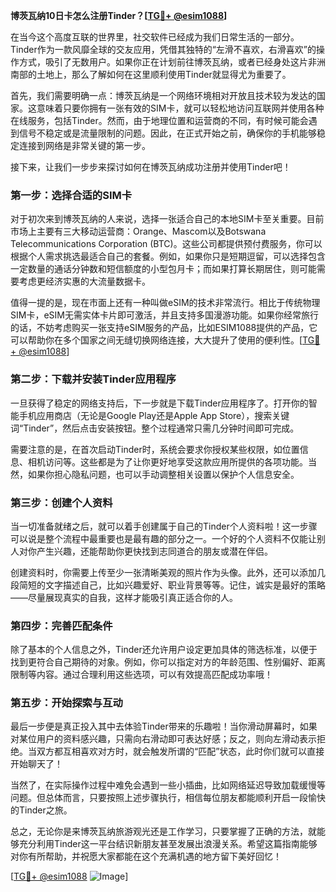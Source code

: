 **博茨瓦纳10日卡怎么注册Tinder？[[TG💪+ @esim1088](https://t.me/s/esim1088)]**

在当今这个高度互联的世界里，社交软件已经成为我们日常生活的一部分。Tinder作为一款风靡全球的交友应用，凭借其独特的“左滑不喜欢，右滑喜欢”的操作方式，吸引了无数用户。如果你正在计划前往博茨瓦纳，或者已经身处这片非洲南部的土地上，那么了解如何在这里顺利使用Tinder就显得尤为重要了。

首先，我们需要明确一点：博茨瓦纳是一个网络环境相对开放且技术较为发达的国家。这意味着只要你拥有一张有效的SIM卡，就可以轻松地访问互联网并使用各种在线服务，包括Tinder。然而，由于地理位置和运营商的不同，有时候可能会遇到信号不稳定或是流量限制的问题。因此，在正式开始之前，确保你的手机能够稳定连接到网络是非常关键的第一步。

接下来，让我们一步步来探讨如何在博茨瓦纳成功注册并使用Tinder吧！

### 第一步：选择合适的SIM卡

对于初次来到博茨瓦纳的人来说，选择一张适合自己的本地SIM卡至关重要。目前市场上主要有三大移动运营商：Orange、Mascom以及Botswana Telecommunications Corporation (BTC)。这些公司都提供预付费服务，你可以根据个人需求挑选最适合自己的套餐。例如，如果你只是短期逗留，可以选择包含一定数量的通话分钟数和短信额度的小型包月卡；而如果打算长期居住，则可能需要考虑更经济实惠的大流量数据卡。

值得一提的是，现在市面上还有一种叫做eSIM的技术非常流行。相比于传统物理SIM卡，eSIM无需实体卡片即可激活，并且支持多国漫游功能。如果你经常旅行的话，不妨考虑购买一张支持eSIM服务的产品，比如ESIM1088提供的产品，它可以帮助你在多个国家之间无缝切换网络连接，大大提升了使用的便利性。[[TG💪+ @esim1088](https://t.me/s/esim1088)]

### 第二步：下载并安装Tinder应用程序

一旦获得了稳定的网络支持后，下一步就是下载Tinder应用程序了。打开你的智能手机应用商店（无论是Google Play还是Apple App Store），搜索关键词“Tinder”，然后点击安装按钮。整个过程通常只需几分钟时间即可完成。

需要注意的是，在首次启动Tinder时，系统会要求你授权某些权限，如位置信息、相机访问等。这些都是为了让你更好地享受这款应用所提供的各项功能。当然，如果你担心隐私问题，也可以手动调整相关设置以保护个人信息安全。

### 第三步：创建个人资料

当一切准备就绪之后，就可以着手创建属于自己的Tinder个人资料啦！这一步骤可以说是整个流程中最重要也是最有趣的部分之一。一个好的个人资料不仅能让别人对你产生兴趣，还能帮助你更快找到志同道合的朋友或潜在伴侣。

创建资料时，你需要上传至少一张清晰美观的照片作为头像。此外，还可以添加几段简短的文字描述自己，比如兴趣爱好、职业背景等等。记住，诚实是最好的策略——尽量展现真实的自我，这样才能吸引真正适合你的人。

### 第四步：完善匹配条件

除了基本的个人信息之外，Tinder还允许用户设定更加具体的筛选标准，以便于找到更符合自己期待的对象。例如，你可以指定对方的年龄范围、性别偏好、距离限制等内容。通过合理利用这些选项，可以有效提高匹配成功率哦！

### 第五步：开始探索与互动

最后一步便是真正投入其中去体验Tinder带来的乐趣啦！当你滑动屏幕时，如果对某位用户的资料感兴趣，只需向右滑动即可表达好感；反之，则向左滑动表示拒绝。当双方都互相喜欢对方时，就会触发所谓的“匹配”状态，此时你们就可以直接开始聊天了！

当然了，在实际操作过程中难免会遇到一些小插曲，比如网络延迟导致加载缓慢等问题。但总体而言，只要按照上述步骤执行，相信每位朋友都能顺利开启一段愉快的Tinder之旅。

总之，无论你是来博茨瓦纳旅游观光还是工作学习，只要掌握了正确的方法，就能够充分利用Tinder这一平台结识新朋友甚至发展出浪漫关系。希望这篇指南能够对你有所帮助，并祝愿大家都能在这个充满机遇的地方留下美好回忆！

[[TG💪+ @esim1088](https://t.me/s/esim1088) ![Image](https://i.postimg.cc/4NQfJmqS/Snipaste-2025-05-13-00-14-12.png)]